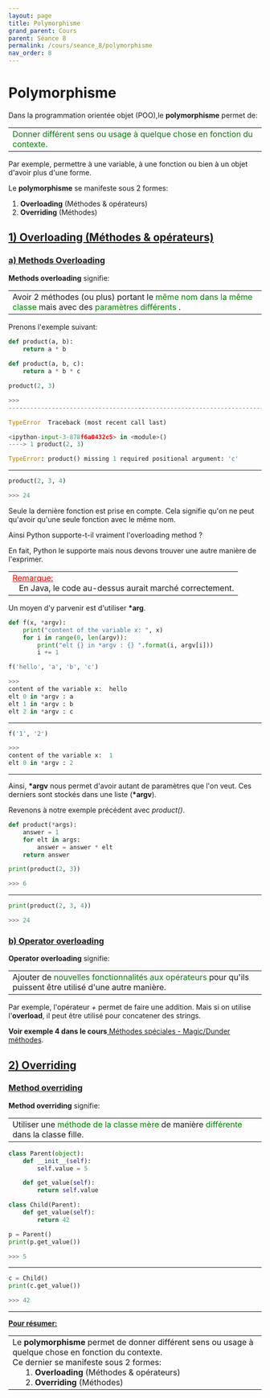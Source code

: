 ```yaml
---
layout: page
title: Polymorphisme
grand_parent: Cours
parent: Séance 8
permalink: /cours/seance_8/polymorphisme
nav_order: 8
---
```


<link rel="icon" href="/img/logo.png">

# **Polymorphisme**

Dans la programmation orientée objet (POO),le __polymorphisme__ permet de:

<table><tr><td>
<font color = "green"> Donner différent sens ou usage à quelque chose en fonction du contexte.</font>
</td></tr></table>

Par exemple, permettre à une variable, à une fonction ou bien à un objet d'avoir plus d'une forme.

Le __polymorphisme__ se manifeste sous 2 formes:

1. __Overloading__ (Méthodes & opérateurs)
2. __Overriding__ (Méthodes)

## <u> 1) Overloading (Méthodes & opérateurs) </u>

### <u> a) Methods Overloading </u>

__Methods overloading__ signifie:

<table><tr><td>
Avoir 2 méthodes (ou plus) portant le <font color = "green">même nom dans la même classe </font> mais avec des <font color = "green"> paramètres différents </font>.
</td></tr></table>

Prenons l'exemple suivant:


```python
def product(a, b):
    return a * b
 
def product(a, b, c):
    return a * b * c
```


```python
product(2, 3)
```
```python
>>>
---------------------------------------------------------------------------

TypeError  Traceback (most recent call last)

<ipython-input-3-878f6a0432c5> in <module>()
----> 1 product(2, 3)

TypeError: product() missing 1 required positional argument: 'c'

```

---

```python
product(2, 3, 4)
```
```python
>>> 24
```


Seule la dernière fonction est prise en compte. Cela signifie qu'on ne peut qu'avoir qu'une seule fonction avec le même nom.

Ainsi Python supporte-t-il vraiment l'overloading method ?

En fait, Python le supporte mais nous devons trouver une autre manière de l'exprimer.


<table><tr><td>
<font color = "red"> <u> Remarque: </u> </font>
<br>
&nbsp;&nbsp;&nbsp;En Java, le code au-dessus aurait marché correctement.
</td></tr></table>

Un moyen d'y parvenir est d'utiliser __\*arg__.


```python
def f(x, *argv):
    print("content of the variable x: ", x)
    for i in range(0, len(argv)):        
        print("elt {} in *argv : {} ".format(i, argv[i]))
        i += 1
```


```python
f('hello', 'a', 'b', 'c')
```
```python
>>>
content of the variable x:  hello
elt 0 in *argv : a 
elt 1 in *argv : b 
elt 2 in *argv : c 
```
---

```python
f('1', '2')
```
```python
>>>
content of the variable x:  1
elt 0 in *argv : 2 
```
---

Ainsi, __\*argv__ nous permet d'avoir autant de paramètres que l'on veut. Ces derniers sont stockés dans une liste (__\*argv__). 

Revenons à notre exemple précédent avec *product()*.


```python
def product(*args):
    answer = 1
    for elt in args:
        answer = answer * elt
    return answer
```


```python
print(product(2, 3))
```
```python
>>> 6
```
---

```python
print(product(2, 3, 4))
```
```python
>>> 24
```


### <u> b) Operator overloading </u>

__Operator overloading__ signifie: 

<table><tr><td>
Ajouter de <font color = "green"> nouvelles fonctionnalités  aux opérateurs </font> pour qu'ils puissent être utilisé d'une autre manière.
</td></tr></table>

Par exemple, l'opérateur *+* permet de faire une addition. Mais si on utilise l'__overload__, il peut être utilisé pour concatener des strings.

__Voir exemple 4 dans le cours__<a href="/cours/seance_4/methode_classe_statique"> Méthodes spéciales - Magic/Dunder méthodes</a>.

## <u> 2) Overriding </u>

### <u> Method overriding </u>

__Method overriding__ signifie: 

<table><tr><td>
Utiliser une <font color = "green"> méthode de la classe mère </font> de manière <font color = "green"> différente </font> dans la classe fille.
</td></tr></table>

```python
class Parent(object):
    def __init__(self):
        self.value = 5

    def get_value(self):
        return self.value

class Child(Parent):
    def get_value(self):
        return 42
```


```python
p = Parent()
print(p.get_value())
```
```python
>>> 5
```

---

```python
c = Child()
print(c.get_value())
```
```python
>>> 42
```

---

**<u>Pour résumer:</u>**

<table><tr><td>
Le <b> polymorphisme </b> permet de donner différent sens ou usage à quelque chose en fonction du contexte. 
<br>
Ce dernier se manifeste sous 2 formes:
<br>
&nbsp;&nbsp;&nbsp;&nbsp;&nbsp;&nbsp;1. <b> Overloading </b>(Méthodes & opérateurs)
<br>
&nbsp;&nbsp;&nbsp;&nbsp;&nbsp;&nbsp;2. <b> Overriding </b>(Méthodes)
</td></tr></table>
